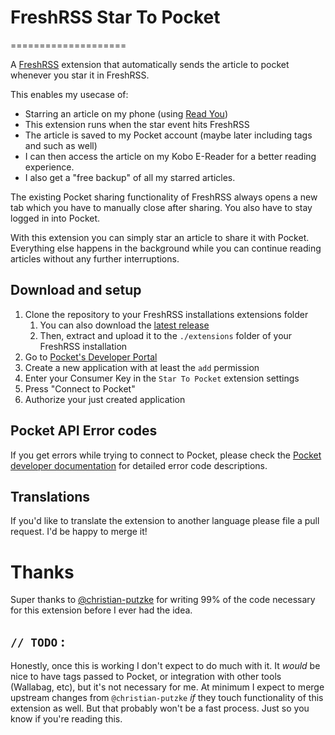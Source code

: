 # FreshRSS Star To Pocket
====================

A [FreshRSS](https://freshrss.org/) extension that automatically sends the article to pocket whenever you star it in FreshRSS.

This enables my usecase of: 
- Starring an article on my phone (using [Read You](https://github.com/Ashinch/ReadYou))
- This extension runs when the star event hits FreshRSS
- The article is saved to my Pocket account (maybe later including tags and such as well)
- I can then access the article on my Kobo E-Reader for a better reading experience.
- I also get a "free backup" of all my starred articles.

The existing Pocket sharing functionality of FreshRSS always opens a new tab which you have to manually close after sharing. You also have to stay logged in into Pocket.

With this extension you can simply star an article to share it with Pocket. Everything else happens in the background while you can continue reading articles without any further interruptions.

## Download and setup

1. Clone the repository to your FreshRSS installations extensions folder
    1. You can also download the [latest release](https://github.com/huffstler/star-to-pocket/tags)
    1. Then, extract and upload it to the `./extensions` folder of your FreshRSS installation
1. Go to [Pocket's Developer Portal](https://getpocket.com/developer/apps/)
1. Create a new application with at least the `add` permission
1. Enter your Consumer Key in the `Star To Pocket` extension settings
1. Press "Connect to Pocket"
1. Authorize your just created application

## Pocket API Error codes

If you get errors while trying to connect to Pocket, please check the [Pocket developer documentation](https://getpocket.com/developer/docs/authentication) for detailed error code descriptions.

## Translations

If you'd like to translate the extension to another language please file a pull request. I'd be happy to merge it!

# Thanks

Super thanks to [@christian-putzke](https://github.com/christian-putzke) for writing 99% of the code necessary for this extension before I ever had the idea.

## `// TODO` :

Honestly, once this is working I don't expect to do much with it. It _would_ be nice to have tags passed to Pocket, or integration with other tools (Wallabag, etc), but it's not necessary for me. At minimum I expect to merge upstream changes from `@christian-putzke` _if_ they touch functionality of this extension as well. But that probably won't be a fast process. Just so you know if you're reading this.